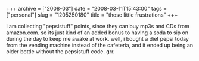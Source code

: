+++
archive = ["2008-03"]
date = "2008-03-11T15:43:00"
tags = ["personal"]
slug = "1205250180"
title = "those little frustrations"
+++

i am collecting "pepsistuff" points, since they can buy mp3s and CDs from
amazon.com. so its just kind of an added bonus to having a soda to sip on
during the day to keep me awake at work. well, i bought a diet pepsi today
from the vending machine instead of the cafeteria, and it ended up being
an older bottle without the pepsistuff code. grr.

